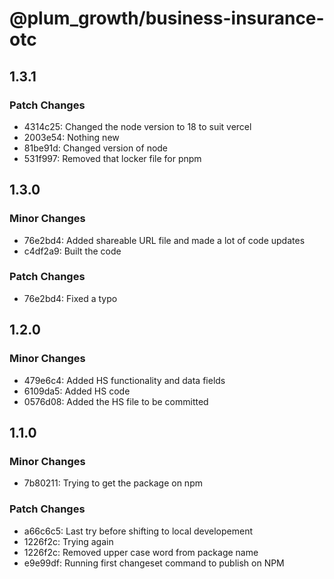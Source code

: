 # @plum_growth/business-insurance-otc

## 1.3.1

### Patch Changes

- 4314c25: Changed the node version to 18 to suit vercel
- 2003e54: Nothing new
- 81be91d: Changed version of node
- 531f997: Removed that locker file for pnpm

## 1.3.0

### Minor Changes

- 76e2bd4: Added shareable URL file and made a lot of code updates
- c4df2a9: Built the code

### Patch Changes

- 76e2bd4: Fixed a typo

## 1.2.0

### Minor Changes

- 479e6c4: Added HS functionality and data fields
- 6109da5: Added HS code
- 0576d08: Added the HS file to be committed

## 1.1.0

### Minor Changes

- 7b80211: Trying to get the package on npm

### Patch Changes

- a66c6c5: Last try before shifting to local developement
- 1226f2c: Trying again
- 1226f2c: Removed upper case word from package name
- e9e99df: Running first changeset command to publish on NPM
